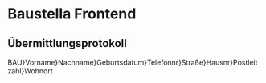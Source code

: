 # Baustella Frontend

## Übermittlungsprotokoll
BAU}Vorname}Nachname}Geburtsdatum}Telefonnr}Straße}Hausnr}Postleitzahl}Wohnort
